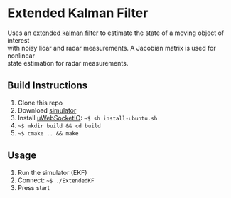 # Extended Kalman Filter

Uses an [extended kalman filter](https://en.wikipedia.org/wiki/Extended_Kalman_filter) to estimate the state of a moving object of interest  
with noisy lidar and radar measurements. A Jacobian matrix is used for nonlinear  
state estimation for radar measurements.

## Build Instructions

1. Clone this repo
2. Download [simulator](https://github.com/udacity/self-driving-car-sim/releases/)
3. Install [uWebSocketIO](https://github.com/uNetworking/uWebSockets): ```~$ sh install-ubuntu.sh```
4. ```~$ mkdir build && cd build```
5. ```~$ cmake .. && make``` 

## Usage

1. Run the simulator (EKF)
2. Connect: ```~$ ./ExtendedKF```
3. Press start


